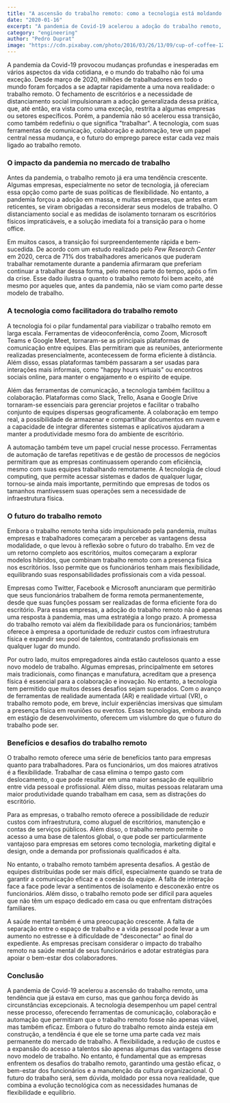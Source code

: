 ```yaml
---
title: "A ascensão do trabalho remoto: como a tecnologia está moldando o futuro"
date: "2020-01-16"
excerpt: "A pandemia de Covid-19 acelerou a adoção do trabalho remoto, transformando-o de uma prática limitada a uma realidade global. Com o fechamento de escritórios e a necessidade de distanciamento social, a tecnologia tornou-se essencial para viabilizar essa mudança."
category: "engineering"
author: "Pedro Duprat"
image: "https://cdn.pixabay.com/photo/2016/03/26/13/09/cup-of-coffee-1280537_1280.jpg"
---
```


A pandemia da Covid-19 provocou mudanças profundas e inesperadas em vários aspectos da vida cotidiana, e o mundo do trabalho não foi uma exceção. Desde março de 2020, milhões de trabalhadores em todo o mundo foram forçados a se adaptar rapidamente a uma nova realidade: o trabalho remoto. O fechamento de escritórios e a necessidade de distanciamento social impulsionaram a adoção generalizada dessa prática, que, até então, era vista como uma exceção, restrita a algumas empresas ou setores específicos. Porém, a pandemia não só acelerou essa transição, como também redefiniu o que significa "trabalhar". A tecnologia, com suas ferramentas de comunicação, colaboração e automação, teve um papel central nessa mudança, e o futuro do emprego parece estar cada vez mais ligado ao trabalho remoto.

### O impacto da pandemia no mercado de trabalho

Antes da pandemia, o trabalho remoto já era uma tendência crescente. Algumas empresas, especialmente no setor de tecnologia, já ofereciam essa opção como parte de suas políticas de flexibilidade. No entanto, a pandemia forçou a adoção em massa, e muitas empresas, que antes eram reticentes, se viram obrigadas a reconsiderar seus modelos de trabalho. O distanciamento social e as medidas de isolamento tornaram os escritórios físicos impraticáveis, e a solução imediata foi a transição para o home office.

Em muitos casos, a transição foi surpreendentemente rápida e bem-sucedida. De acordo com um estudo realizado pelo *Pew Research Center* em 2020, cerca de 71% dos trabalhadores americanos que puderam trabalhar remotamente durante a pandemia afirmaram que preferiam continuar a trabalhar dessa forma, pelo menos parte do tempo, após o fim da crise. Esse dado ilustra o quanto o trabalho remoto foi bem aceito, até mesmo por aqueles que, antes da pandemia, não se viam como parte desse modelo de trabalho.

### A tecnologia como facilitadora do trabalho remoto

A tecnologia foi o pilar fundamental para viabilizar o trabalho remoto em larga escala. Ferramentas de videoconferência, como Zoom, Microsoft Teams e Google Meet, tornaram-se as principais plataformas de comunicação entre equipes. Elas permitiram que as reuniões, anteriormente realizadas presencialmente, acontecessem de forma eficiente à distância. Além disso, essas plataformas também passaram a ser usadas para interações mais informais, como "happy hours virtuais" ou encontros sociais online, para manter o engajamento e o espírito de equipe.

Além das ferramentas de comunicação, a tecnologia também facilitou a colaboração. Plataformas como Slack, Trello, Asana e Google Drive tornaram-se essenciais para gerenciar projetos e facilitar o trabalho conjunto de equipes dispersas geograficamente. A colaboração em tempo real, a possibilidade de armazenar e compartilhar documentos em nuvem e a capacidade de integrar diferentes sistemas e aplicativos ajudaram a manter a produtividade mesmo fora do ambiente de escritório.

A automação também teve um papel crucial nesse processo. Ferramentas de automação de tarefas repetitivas e de gestão de processos de negócios permitiram que as empresas continuassem operando com eficiência, mesmo com suas equipes trabalhando remotamente. A tecnologia de cloud computing, que permite acessar sistemas e dados de qualquer lugar, tornou-se ainda mais importante, permitindo que empresas de todos os tamanhos mantivessem suas operações sem a necessidade de infraestrutura física.

### O futuro do trabalho remoto

Embora o trabalho remoto tenha sido impulsionado pela pandemia, muitas empresas e trabalhadores começaram a perceber as vantagens dessa modalidade, o que levou à reflexão sobre o futuro do trabalho. Em vez de um retorno completo aos escritórios, muitos começaram a explorar modelos híbridos, que combinam trabalho remoto com a presença física nos escritórios. Isso permite que os funcionários tenham mais flexibilidade, equilibrando suas responsabilidades profissionais com a vida pessoal.

Empresas como Twitter, Facebook e Microsoft anunciaram que permitirão que seus funcionários trabalhem de forma remota permanentemente, desde que suas funções possam ser realizadas de forma eficiente fora do escritório. Para essas empresas, a adoção do trabalho remoto não é apenas uma resposta à pandemia, mas uma estratégia a longo prazo. A promessa do trabalho remoto vai além da flexibilidade para os funcionários; também oferece à empresa a oportunidade de reduzir custos com infraestrutura física e expandir seu pool de talentos, contratando profissionais em qualquer lugar do mundo.

Por outro lado, muitos empregadores ainda estão cautelosos quanto a esse novo modelo de trabalho. Algumas empresas, principalmente em setores mais tradicionais, como finanças e manufatura, acreditam que a presença física é essencial para a colaboração e inovação. No entanto, a tecnologia tem permitido que muitos desses desafios sejam superados. Com o avanço de ferramentas de realidade aumentada (AR) e realidade virtual (VR), o trabalho remoto pode, em breve, incluir experiências imersivas que simulam a presença física em reuniões ou eventos. Essas tecnologias, embora ainda em estágio de desenvolvimento, oferecem um vislumbre do que o futuro do trabalho pode ser.

### Benefícios e desafios do trabalho remoto

O trabalho remoto oferece uma série de benefícios tanto para empresas quanto para trabalhadores. Para os funcionários, um dos maiores atrativos é a flexibilidade. Trabalhar de casa elimina o tempo gasto com deslocamento, o que pode resultar em uma maior sensação de equilíbrio entre vida pessoal e profissional. Além disso, muitas pessoas relataram uma maior produtividade quando trabalham em casa, sem as distrações do escritório.

Para as empresas, o trabalho remoto oferece a possibilidade de reduzir custos com infraestrutura, como aluguel de escritórios, manutenção e contas de serviços públicos. Além disso, o trabalho remoto permite o acesso a uma base de talentos global, o que pode ser particularmente vantajoso para empresas em setores como tecnologia, marketing digital e design, onde a demanda por profissionais qualificados é alta.

No entanto, o trabalho remoto também apresenta desafios. A gestão de equipes distribuídas pode ser mais difícil, especialmente quando se trata de garantir a comunicação eficaz e a coesão da equipe. A falta de interação face a face pode levar a sentimentos de isolamento e desconexão entre os funcionários. Além disso, o trabalho remoto pode ser difícil para aqueles que não têm um espaço dedicado em casa ou que enfrentam distrações familiares.

A saúde mental também é uma preocupação crescente. A falta de separação entre o espaço de trabalho e a vida pessoal pode levar a um aumento no estresse e à dificuldade de "desconectar" ao final do expediente. As empresas precisam considerar o impacto do trabalho remoto na saúde mental de seus funcionários e adotar estratégias para apoiar o bem-estar dos colaboradores.

### Conclusão

A pandemia de Covid-19 acelerou a ascensão do trabalho remoto, uma tendência que já estava em curso, mas que ganhou força devido às circunstâncias excepcionais. A tecnologia desempenhou um papel central nesse processo, oferecendo ferramentas de comunicação, colaboração e automação que permitiram que o trabalho remoto fosse não apenas viável, mas também eficaz. Embora o futuro do trabalho remoto ainda esteja em construção, a tendência é que ele se torne uma parte cada vez mais permanente do mercado de trabalho. A flexibilidade, a redução de custos e a expansão do acesso a talentos são apenas algumas das vantagens desse novo modelo de trabalho. No entanto, é fundamental que as empresas enfrentem os desafios do trabalho remoto, garantindo uma gestão eficaz, o bem-estar dos funcionários e a manutenção da cultura organizacional. O futuro do trabalho será, sem dúvida, moldado por essa nova realidade, que combina a evolução tecnológica com as necessidades humanas de flexibilidade e equilíbrio.